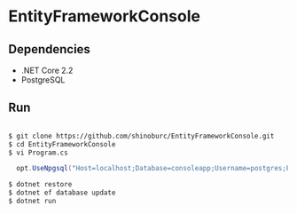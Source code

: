 # EntityFrameworkConsole

## Dependencies

- .NET Core 2.2
- PostgreSQL

## Run

```sh

$ git clone https://github.com/shinoburc/EntityFrameworkConsole.git
$ cd EntityFrameworkConsole
$ vi Program.cs
```

```csharp
  opt.UseNpgsql("Host=localhost;Database=consoleapp;Username=postgres;Password=postgres");
```

```sh
$ dotnet restore
$ dotnet ef database update
$ dotnet run

```
